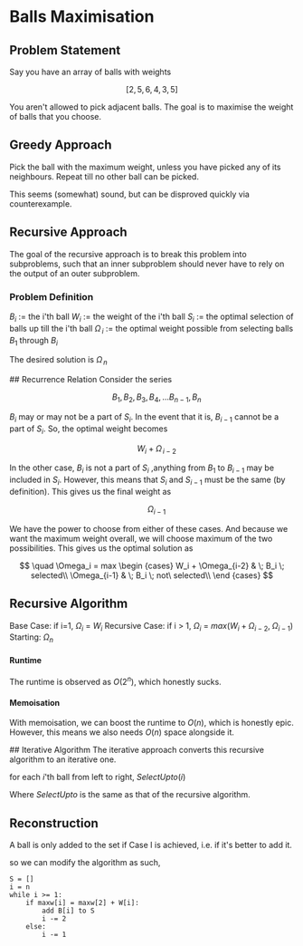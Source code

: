# Balls Maximisation
## Problem Statement
Say you have an array of balls with weights

$$[2, 5, 6, 4, 3, 5]$$

You aren't allowed to pick adjacent balls. The goal is to maximise the weight of balls that you choose.

## Greedy Approach
Pick the ball with the maximum weight, unless you have picked any of its neighbours. Repeat till no other ball can be picked.

This seems (somewhat) sound, but can be disproved quickly via counterexample.

## Recursive Approach
The goal of the recursive approach is to break this problem into subproblems, such that an inner subproblem should never have to rely on the output of an outer subproblem.

### Problem Definition
$B_i$ := the i'th ball
$W_i$ := the weight of the i'th ball
$S_i$ := the optimal selection of balls up till the i'th ball
$\Omega_{\,i}$ := the optimal weight possible from selecting balls $B_1$ through $B_i$

The desired solution is $\Omega_{\,n}$
<div style="page-break-after: always;"></div>
## Recurrence Relation
Consider the series 

$$\quad B_1, B_2, B_3, B_4, ... B_{n-1}, B_n$$

$B_i$ may or may not be a part of $S_i$. In the event that it is, $B_{i-1}$ cannot be a part of $S_i$. So, the optimal weight becomes

$$\quad W_i  + \Omega_{\,i-2}$$

In the other case, $B_i$ is not a part of $S_i$ ,anything from $B_1$ to $B_{i-1}$ may be included in $S_i$. However, this means that $S_i$ and $S_{i-1}$ must be the same (by definition). This gives us the final weight as

$$\quad \Omega_{i-1}$$

We have the power to choose from either of these cases. And because we want the maximum weight overall, we will choose maximum of the two possibilities. This gives us the optimal solution as

$$
\quad \Omega_i = max
	\begin {cases}
		W_i + \Omega_{i-2} & \; B_i \; selected\\
		\Omega_{i-1} & \; B_i \; not\  selected\\
	\end {cases}
$$

## Recursive Algorithm
Base Case: if i=1, $\Omega_i$ = $W_i$
Recursive Case: if i > 1, $\Omega_i$ = $max(W_i + \Omega_{i-2},\; \Omega_{i-1})$ 
Starting: $\Omega_n$

#### Runtime
The runtime is observed as $O(2^n)$, which honestly sucks.

#### Memoisation
With memoisation, we can boost the runtime to $O(n)$, which is honestly epic.
However, this means we also needs $O(n)$ space alongside it.
<div style="page-break-after: always;"></div>
## Iterative Algorithm
The iterative approach converts this recursive algorithm to an iterative one.

for each $i$'th ball from left to right,
	$SelectUpto(i)$

Where $SelectUpto$ is the same as that of the recursive algorithm.

## Reconstruction
A ball is only added to the set if Case I is achieved, i.e. if it's better to add it.

so we can modify the algorithm as such,

```
S = []
i = n
while i >= 1:
	if maxw[i] = maxw[2] + W[i]:
		add B[i] to S
		i -= 2
	else:
		i -= 1
```
